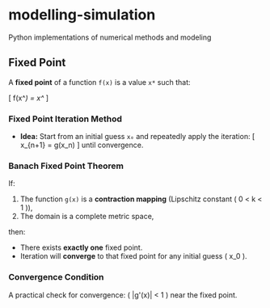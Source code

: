 # modelling-simulation
Python implementations of numerical methods and modeling


## Fixed Point

A **fixed point** of a function `f(x)` is a value `x*` such that:

\[
f(x^*) = x^*
\]

### Fixed Point Iteration Method
- **Idea:** Start from an initial guess `x₀` and repeatedly apply the iteration:
\[
x_{n+1} = g(x_n)
\]
until convergence.

### Banach Fixed Point Theorem
If:
1. The function `g(x)` is a **contraction mapping** (Lipschitz constant \( 0 < k < 1 \)),
2. The domain is a complete metric space,

then:
- There exists **exactly one** fixed point.
- Iteration will **converge** to that fixed point for any initial guess \( x_0 \).

### Convergence Condition
A practical check for convergence: \( |g'(x)| < 1 \) near the fixed point.
